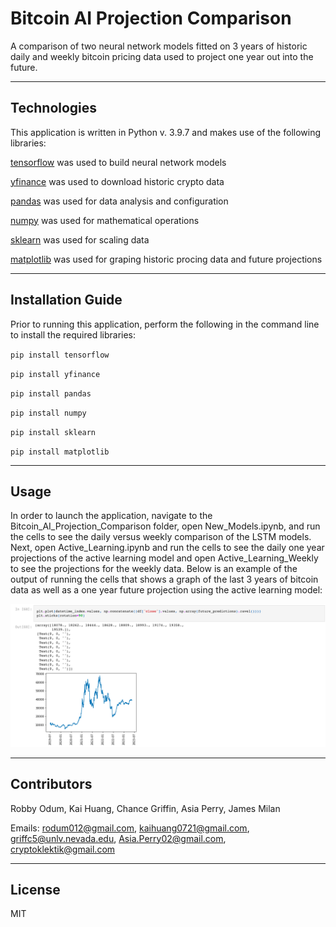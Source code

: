# Bitcoin AI Projection Comparison
A comparison of two neural network models fitted on 3 years of historic daily and weekly bitcoin pricing data used to project one year out into the future.

---

## Technologies

This application is written in Python v. 3.9.7 and makes use of
the following libraries:


[tensorflow](https://www.tensorflow.org/api_docs) was used to build neural network models

[yfinance](https://pypi.org/project/yfinance/) was used to download historic crypto data

[pandas](https://pandas.pydata.org/docs/) was used for data analysis and configuration

[numpy](https://numpy.org/doc/) was used for mathematical operations

[sklearn](https://scikit-learn.org/stable/) was used for scaling data

[matplotlib](https://scikit-learn.org/stable/) was used for graping historic procing data and future projections


---

## Installation Guide

Prior to running this application, perform the following in the command line to install the required libraries:

`pip install tensorflow`

`pip install yfinance`

`pip install pandas`

`pip install numpy`

`pip install sklearn`

`pip install matplotlib`

---

## Usage

In order to launch the application, navigate to the Bitcoin_AI_Projection_Comparison folder, open New_Models.ipynb, and run the cells to see the daily versus weekly comparison of the LSTM models. Next, open Active_Learning.ipynb and run the cells to see the daily one year projections of the active learning model and open Active_Learning_Weekly to see the projections for the weekly data. Below is an example of the output of running the cells that shows a graph of the last 3 years of bitcoin data as well as a one year future projection using the active learning model:

![Output](Images/ex_output.png)

---

## Contributors

Robby Odum, Kai Huang, Chance Griffin, Asia Perry, James Milan

Emails: rodum012@gmail.com, kaihuang0721@gmail.com, griffc5@unlv.nevada.edu, Asia.Perry02@gmail.com, cryptoklektik@gmail.com

---

## License

MIT